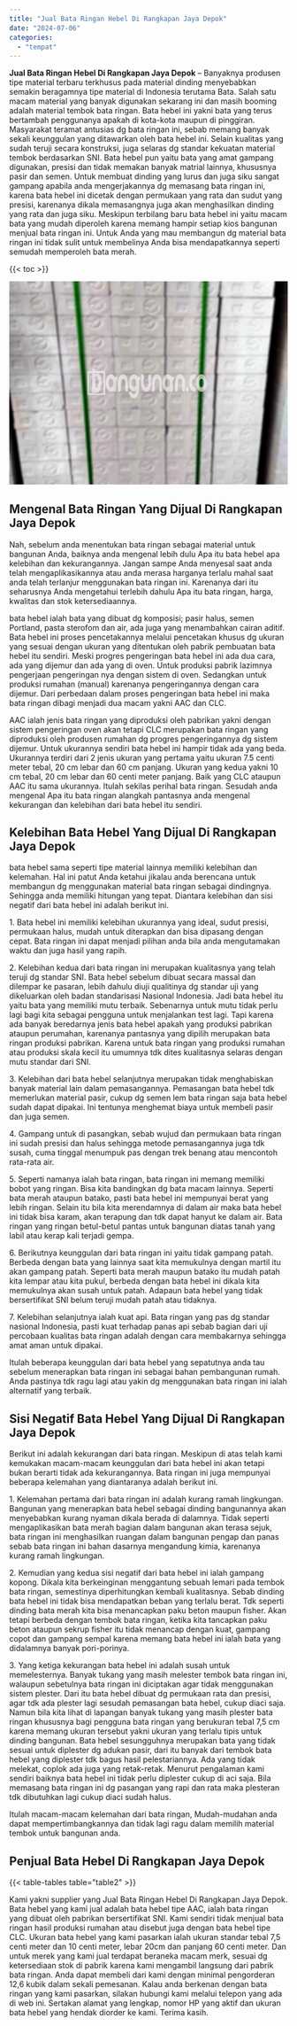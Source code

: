 ```yaml
---
title: "Jual Bata Ringan Hebel Di Rangkapan Jaya Depok"
date: "2024-07-06"
categories: 
  - "tempat"
---
```


**Jual Bata Ringan Hebel Di Rangkapan Jaya Depok** – Banyaknya produsen tipe material terbaru terkhusus pada material dinding menyebabkan semakin beragamnya tipe material di Indonesia terutama Bata. Salah satu macam material yang banyak digunakan sekarang ini dan masih booming adalah material tembok bata ringan. Bata hebel ini yakni bata yang terus bertambah penggunanya apakah di kota-kota maupun di pinggiran. Masyarakat teramat antusias dg bata ringan ini, sebab memang banyak sekali keunggulan yang ditawarkan oleh bata hebel ini. Selain kualitas yang sudah teruji secara konstruksi, juga selaras dg standar kekuatan material tembok berdasarkan SNI. Bata hebel pun yaitu bata yang amat gampang digunakan, presisi dan tidak memakan banyak matrial lainnya, khususnya pasir dan semen. Untuk membuat dinding yang lurus dan juga siku sangat gampang apabila anda mengerjakannya dg memasang bata ringan ini, karena bata hebel ini dicetak dengan permukaan yang rata dan sudut yang presisi, karenanya dikala memasangnya juga akan menghasilkan dinding yang rata dan juga siku. Meskipun terbilang baru bata hebel ini yaitu macam bata yang mudah diperoleh karena memang hampir setiap kios bangunan menjual bata ringan ini. Untuk Anda yang mau membangun dg material bata ringan ini tidak sulit untuk membelinya Anda bisa mendapatkannya seperti semudah memperoleh bata merah.

{{< toc >}}

![Jual Bata Ringan Hebel Di Rangkapan Jaya Depok](/images/jual-hebel-murah-11.png)

## Mengenal Bata Ringan Yang Dijual Di Rangkapan Jaya Depok

Nah, sebelum anda menentukan bata ringan sebagai material untuk bangunan Anda, baiknya anda mengenal lebih dulu Apa itu bata hebel apa kelebihan dan kekurangannya. Jangan sampe Anda menyesal saat anda telah mengaplikasikannya atau anda merasa harganya terlalu mahal saat anda telah terlanjur menggunakan bata ringan ini. Karenanya dari itu seharusnya Anda mengetahui terlebih dahulu Apa itu bata ringan, harga, kwalitas dan stok ketersediaannya.

bata hebel ialah bata yang dibuat dg komposisi; pasir halus, semen Portland, pasta sterofom dan air, ada juga yang menambahkan cairan aditif. Bata hebel ini proses pencetakannya melalui pencetakan khusus dg ukuran yang sesuai dengan ukuran yang ditentukan oleh pabrik pembuatan bata hebel itu sendiri. Meski progres pengeringan bata hebel ini ada dua cara, ada yang dijemur dan ada yang di oven. Untuk produksi pabrik lazimnya pengerjaan pengeringan nya dengan sistem di oven. Sedangkan untuk produksi rumahan (manual) karenanya pengeringannya dengan cara dijemur. Dari perbedaan dalam proses pengeringan bata hebel ini maka bata ringan dibagi menjadi dua macam yakni AAC dan CLC.

AAC ialah jenis bata ringan yang diproduksi oleh pabrikan yakni dengan sistem pengeringan oven akan tetapi CLC merupakan bata ringan yang diproduksi oleh produsen rumahan dg progres pengeringannya dg sistem dijemur. Untuk ukurannya sendiri bata hebel ini hampir tidak ada yang beda. Ukurannya terdiri dari 2 jenis ukuran yang pertama yaitu ukuran 7.5 centi meter tebal, 20 cm lebar dan 60 cm panjang. Ukuran yang kedua yakni 10 cm tebal, 20 cm lebar dan 60 centi meter panjang. Baik yang CLC ataupun AAC itu sama ukurannya. Itulah sekilas perihal bata ringan. Sesudah anda mengenal Apa itu bata ringan alangkah pantasnya anda mengenal kekurangan dan kelebihan dari bata hebel itu sendiri.

## Kelebihan Bata Hebel Yang Dijual Di Rangkapan Jaya Depok

bata hebel sama seperti tipe material lainnya memiliki kelebihan dan kelemahan. Hal ini patut Anda ketahui jikalau anda berencana untuk membangun dg menggunakan material bata ringan sebagai dindingnya. Sehingga anda memiliki hitungan yang tepat. Diantara kelebihan dan sisi negatif dari bata hebel ini adalah berikut ini.

1\. Bata hebel ini memiliki kelebihan ukurannya yang ideal, sudut presisi, permukaan halus, mudah untuk diterapkan dan bisa dipasang dengan cepat. Bata ringan ini dapat menjadi pilihan anda bila anda mengutamakan waktu dan juga hasil yang rapih.

2\. Kelebihan kedua dari bata ringan ini merupakan kualitasnya yang telah teruji dg standar SNI. Bata hebel sebelum dibuat secara massal dan dilempar ke pasaran, lebih dahulu diuji qualitinya dg standar uji yang dikeluarkan oleh badan standarisasi Nasional Indonesia. Jadi bata hebel itu yaitu bata yang memiliki mutu terbaik. Sebenarnya untuk mutu tidak perlu lagi bagi kita sebagai pengguna untuk menjalankan test lagi. Tapi karena ada banyak beredarnya jenis bata hebel apakah yang produksi pabrikan ataupun perumahan, karenanya pantasnya yang dipilih merupakan bata ringan produksi pabrikan. Karena untuk bata ringan yang produksi rumahan atau produksi skala kecil itu umumnya tdk dites kualitasnya selaras dengan mutu standar dari SNI.

3\. Kelebihan dari bata hebel selanjutnya merupakan tidak menghabiskan banyak material lain dalam pemasangannya. Pemasangan bata hebel tdk memerlukan material pasir, cukup dg semen lem bata ringan saja bata hebel sudah dapat dipakai. Ini tentunya menghemat biaya untuk membeli pasir dan juga semen.

4\. Gampang untuk di pasangkan, sebab wujud dan permukaan bata ringan ini sudah presisi dan halus sehingga metode pemasangannya juga tdk susah, cuma tinggal menumpuk pas dengan trek benang atau mencontoh rata-rata air.

5\. Seperti namanya ialah bata ringan, bata ringan ini memang memiliki bobot yang ringan. Bisa kita bandingkan dg bata macam lainnya. Seperti bata merah ataupun batako, pasti bata hebel ini mempunyai berat yang lebih ringan. Selain itu bila kita merendamnya di dalam air maka bata hebel ini tidak bisa karam, akan terapung dan tdk dapat hanyut ke dalam air. Bata ringan yang ringan betul-betul pantas untuk bangunan diatas tanah yang labil atau kerap kali terjadi gempa.

6\. Berikutnya keunggulan dari bata ringan ini yaitu tidak gampang patah. Berbeda dengan bata yang lainnya saat kita memukulnya dengan martil itu akan gampang patah. Seperti bata merah maupun batako itu mudah patah kita lempar atau kita pukul, berbeda dengan bata hebel ini dikala kita memukulnya akan susah untuk patah. Adapaun bata hebel yang tidak bersertifikat SNI belum teruji mudah patah atau tidaknya.

7\. Kelebihan selanjutnya ialah kuat api. Bata ringan yang pas dg standar nasional Indonesia, pasti kuat terhadap panas api sebab bagian dari uji percobaan kualitas bata ringan adalah dengan cara membakarnya sehingga amat aman untuk dipakai.

Itulah beberapa keunggulan dari bata hebel yang sepatutnya anda tau sebelum menerapkan bata ringan ini sebagai bahan pembangunan rumah. Anda pastinya tdk ragu lagi atau yakin dg menggunakan bata ringan ini ialah alternatif yang terbaik.

## Sisi Negatif Bata Hebel Yang Dijual Di Rangkapan Jaya Depok

Berikut ini adalah kekurangan dari bata ringan. Meskipun di atas telah kami kemukakan macam-macam keunggulan dari bata hebel ini akan tetapi bukan berarti tidak ada kekurangannya. Bata ringan ini juga mempunyai beberapa kelemahan yang diantaranya adalah berikut ini.

1\. Kelemahan pertama dari bata ringan ini adalah kurang ramah lingkungan. Bangunan yang menerapkan bata hebel sebagai dinding bangunannya akan menyebabkan kurang nyaman dikala berada di dalamnya. Tidak seperti mengaplikasikan bata merah bagian dalam bangunan akan terasa sejuk, bata ringan ini menghasilkan ruangan dalam bangunan pengap dan panas sebab bata ringan ini bahan dasarnya mengandung kimia, karenanya kurang ramah lingkungan.

2\. Kemudian yang kedua sisi negatif dari bata hebel ini ialah gampang kopong. Dikala kita berkeinginan menggantung sebuah lemari pada tembok bata ringan, semestinya diperhitungkan kembali kualitasnya. Sebab dinding bata hebel ini tidak bisa mendapatkan beban yang terlalu berat. Tdk seperti dinding bata merah kita bisa menancapkan paku beton maupun fisher. Akan tetapi berbeda dengan tembok bata ringan, ketika kita tancapkan paku beton ataupun sekrup fisher itu tidak menancap dengan kuat, gampang copot dan gampang sempal karena memang bata hebel ini ialah bata yang didalamnya banyak pori-porinya.

3\. Yang ketiga kekurangan bata hebel ini adalah susah untuk memelesternya. Banyak tukang yang masih melester tembok bata ringan ini, walaupun sebetulnya bata ringan ini diciptakan agar tidak menggunakan sistem plester. Dari itu bata hebel dibuat dg permukaan rata dan presisi, agar tdk ada plester lagi sesudah pemasangan bata hebel, cukup diaci saja. Namun bila kita lihat di lapangan banyak tukang yang masih plester bata ringan khususnya bagi pengguna bata ringan yang berukuran tebal 7,5 cm karena memang ukuran tersebut yakni ukuran yang terlalu tipis untuk dinding bangunan. Bata hebel sesungguhnya merupakan bata yang tidak sesuai untuk diplester dg adukan pasir, dari itu banyak dari tembok bata hebel yang diplester tdk bagus hasil pelestariannya. Ada yang tidak melekat, coplok ada juga yang retak-retak. Menurut pengalaman kami sendiri baiknya bata hebel ini tidak perlu diplester cukup di aci saja. Bila memasang bata ringan ini dg pasangan yang rapi dan rata maka plesteran tdk dibutuhkan lagi cukup diaci sudah halus.

Itulah macam-macam kelemahan dari bata ringan, Mudah-mudahan anda dapat mempertimbangkannya dan tidak lagi ragu dalam memilih material tembok untuk bangunan anda.

## Penjual Bata Hebel Di Rangkapan Jaya Depok

{{< table-tables table="table2" >}}

Kami yakni supplier yang Jual Bata Ringan Hebel Di Rangkapan Jaya Depok. Bata hebel yang kami jual adalah bata hebel tipe AAC, ialah bata ringan yang dibuat oleh pabrikan bersertifikat SNI. Kami sendiri tidak menjual bata ringan hasil produksi rumahan atau disebut juga dengan bata hebel tipe CLC. Ukuran bata hebel yang kami pasarkan ialah ukuran standar tebal 7,5 centi meter dan 10 centi meter, lebar 20cm dan panjang 60 centi meter. Dan untuk merek yang kami jual terdapat beraneka macam merk, sesuai dg ketersediaan stok di pabrik karena kami mengambil langsung dari pabrik bata ringan. Anda dapat membeli dari kami dengan minimal pengorderan 12,6 kubik dalam sekali pemesanan. Kalau anda berkenan dengan bata ringan yang kami pasarkan, silakan hubungi kami melalui telepon yang ada di web ini. Sertakan alamat yang lengkap, nomor HP yang aktif dan ukuran bata hebel yang hendak diorder ke kami. Terima kasih.
